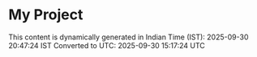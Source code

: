 # My Project

This content is dynamically generated in Indian Time (IST): 2025-09-30 20:47:24 IST
Converted to UTC: 2025-09-30 15:17:24 UTC
